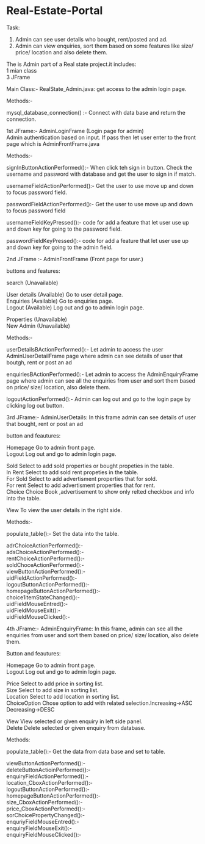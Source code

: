 # Real-Estate-Portal

Task:   
1. Admin can see user details who bought, rent/posted and ad.  
2. Admin can view enquiries, sort them based on some features like size/ price/ location and also delete them.  

The is  Admin part of a Real state project.it includes:  
1 mian class   
3 JFrame  

Main Class:- RealState_Admin.java: get access to the admin login page.  

Methods:-  
  
mysql_database_connection() :- Connect  with data base and return the connection.  
   
1st JFrame:- AdminLoginFrame (Login page for admin)  
Admin authentication based on input. If pass then let user enter to the front page which is AdminFrontFrame.java   

Methods:-  
   
signInButtonActionPerformed():- When click teh sign in button. Check the username and password with database and get the user to sign in if match.  

usernameFieldActionPerformed():- Get the user to use move up and down to focus password field.  

passwordFieldActionPerformed():- Get the user to use move up and down to focus password field  

usernameFieldKeyPressed():- code for add a feature that let user use up and down key for going to the password field.  

passwordFieldKeyPressed():- code for add a feature that let user use up and down key for going to the admin field.  

2nd JFrame :- AdminFrontFrame (Front page for user.)  

buttons and features:  

search        (Unavailable)  

User details   (Available)     Go to user detail page.  
Enquiries      (Available)     Go to enquiries page.  
Logout         (Available)     Log out and go to admin login page.  

Properties     (Unavailable)  
New Admin      (Unavailable)  

Methods:-  

userDetailsBActionPerformed():- Let admin to access the user AdminUserDetailFrame page where admin can see  details of user that boutgh, rent or post an ad  

enquiriesBActionPerformed():- Let admin to access the AdminEnquiryFrame page where admin can see all the enquiries from user and sort them based on price/ size/ location, also delete them.  

logoutActionPerformed():- Admin can log out and go to the login page by clicking log out button.  

3rd JFrame:- AdminUserDetails: In this frame admin can see  details of user that bought, rent or post an ad  

button and feautures:  

Homepage         Go to admin front page.  
Logout           Log out and go to admin login page.  

Sold             Select to add sold properties or bought propeties in the table.  
In Rent          Select to add sold rent propeties in the table.  
For Sold         Select to add advertisment properties that for sold.  
For rent         Select to add advertisment properties that for rent.  
Choice		 Choice Book ,advertisement  to show only relted checkbox and info into the table.  

View              To view the user details in the right side.  

Methods:-  

populate_table():- Set the data into the table.  

adrChoiceActionPerformed():-  
adsChoiceActionPerformed():-  
rentChoiceActionPerformed():-  
soldChoceActionPerformed():-  
viewButtonActionPerformed():-  
uidFieldActionPerformed():-  
logoutButtonActionPerformed():-  
homepageButtonActionPerformed():-  
choice1itemStateChanged():-  
uidFieldMouseEntred():-  
uidFieldMouseExit():-  
uidFieldMouseClicked():-  

4th JFrame:- AdminEnquiryFrame: In this frame, admin can see all the enquiries from user and sort them based on price/ size/ location, also delete them.  

Button and feautures:  

Homepage         Go to admin front page.  
Logout           Log out and go to admin login page.  

Price            Select to add price in sorting list.  
Size             Select to add size in sorting list.  
Location         Select to add location in sorting list.  
ChoiceOption     Chose option to add with related selection.Increasing->ASC Decreasing->DESC  

View             View selected or given enquiry in left side panel.  
Delete		 Delete selected or given enquiry from database.  

Methods:  

populate_table():- Get the data from data base and set to table.  

viewButtonActionPerformed():-  
deleteButtonActioinPerformed():-  
enquiryFieldActionPerformed():-  
location_CboxActionPerformed():-  
logoutButtonActionPerformed():-  
homepageButtonActionPerformed():-  
size_CboxActionPerformed():-  
price_CboxActionPerformed():-  
sorChoicePropertyChanged():-  
enquriyFieldMouseEntred():-  
enquiryFieldMouseExit():-  
enquiryFieldMouseClicked():-  
